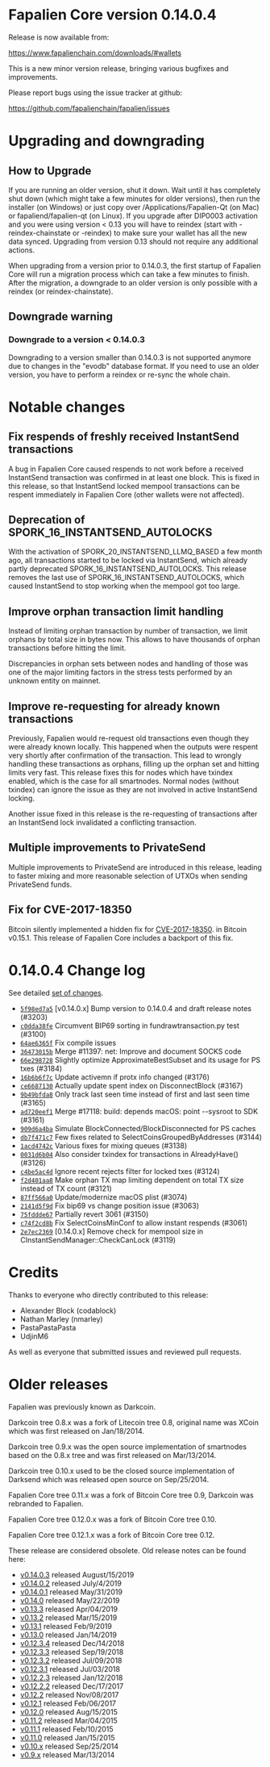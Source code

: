 Fapalien Core version 0.14.0.4
==========================

Release is now available from:

  <https://www.fapalienchain.com/downloads/#wallets>

This is a new minor version release, bringing various bugfixes and improvements.

Please report bugs using the issue tracker at github:

  <https://github.com/fapalienchain/fapalien/issues>


Upgrading and downgrading
=========================

How to Upgrade
--------------

If you are running an older version, shut it down. Wait until it has completely
shut down (which might take a few minutes for older versions), then run the
installer (on Windows) or just copy over /Applications/Fapalien-Qt (on Mac) or
fapaliend/fapalien-qt (on Linux). If you upgrade after DIP0003 activation and you were
using version < 0.13 you will have to reindex (start with -reindex-chainstate
or -reindex) to make sure your wallet has all the new data synced. Upgrading from
version 0.13 should not require any additional actions.

When upgrading from a version prior to 0.14.0.3, the
first startup of Fapalien Core will run a migration process which can take a few minutes
to finish. After the migration, a downgrade to an older version is only possible with
a reindex (or reindex-chainstate).

Downgrade warning
-----------------

### Downgrade to a version < 0.14.0.3

Downgrading to a version smaller than 0.14.0.3 is not supported anymore due to changes
in the "evodb" database format. If you need to use an older version, you have to perform
a reindex or re-sync the whole chain.

Notable changes
===============

Fix respends of freshly received InstantSend transactions
---------------------------------------------------------

A bug in Fapalien Core caused respends to not work before a received InstantSend transaction was confirmed in at least
one block. This is fixed in this release, so that InstantSend locked mempool transactions can be
respent immediately in Fapalien Core (other wallets were not affected).

Deprecation of SPORK_16_INSTANTSEND_AUTOLOCKS
---------------------------------------------

With the activation of SPORK_20_INSTANTSEND_LLMQ_BASED a few month ago, all transactions started to be locked via
InstantSend, which already partly deprecated SPORK_16_INSTANTSEND_AUTOLOCKS. This release removes the last use
of SPORK_16_INSTANTSEND_AUTOLOCKS, which caused InstantSend to stop working when the mempool got too large.

Improve orphan transaction limit handling
-----------------------------------------

Instead of limiting orphan transaction by number of transaction, we limit orphans by total size in bytes
now. This allows to have thousands of orphan transactions before hitting the limit.

Discrepancies in orphan sets between nodes and handling of those was one of the major limiting factors in
the stress tests performed by an unknown entity on mainnet.

Improve re-requesting for already known transactions
----------------------------------------------------

Previously, Fapalien would re-request old transactions even though they were already known locally. This
happened when the outputs were respent very shortly after confirmation of the transaction. This lead to
wrongly handling these transactions as orphans, filling up the orphan set and hitting limits very fast.
This release fixes this for nodes which have txindex enabled, which is the case for all smartnodes. Normal
nodes (without txindex) can ignore the issue as they are not involved in active InstantSend locking.

Another issue fixed in this release is the re-requesting of transactions after an InstantSend lock invalidated
a conflicting transaction.

Multiple improvements to PrivateSend
------------------------------------

Multiple improvements to PrivateSend are introduced in this release, leading to faster mixing and more
reasonable selection of UTXOs when sending PrivateSend funds.

Fix for CVE-2017-18350
----------------------

Bitcoin silently implemented a hidden fix for [CVE-2017-18350](https://lists.linuxfoundation.org/pipermail/bitcoin-dev/2019-November/017453.html).
in Bitcoin v0.15.1. This release of Fapalien Core includes a backport of this fix.


0.14.0.4 Change log
===================

See detailed [set of changes](https://github.com/fapalienchain/fapalien/compare/v0.14.0.3...fapalien:v0.14.0.4).

- [`5f98ed7a5`](https://github.com/fapalienchain/fapalien/commit/5f98ed7a5) [v0.14.0.x] Bump version to 0.14.0.4 and draft release notes (#3203)
- [`c0dda38fe`](https://github.com/fapalienchain/fapalien/commit/c0dda38fe) Circumvent BIP69 sorting in fundrawtransaction.py test (#3100)
- [`64ae6365f`](https://github.com/fapalienchain/fapalien/commit/64ae6365f) Fix compile issues
- [`36473015b`](https://github.com/fapalienchain/fapalien/commit/36473015b) Merge #11397: net: Improve and document SOCKS code
- [`66e298728`](https://github.com/fapalienchain/fapalien/commit/66e298728) Slightly optimize ApproximateBestSubset and its usage for PS txes (#3184)
- [`16b6b6f7c`](https://github.com/fapalienchain/fapalien/commit/16b6b6f7c) Update activemn if protx info changed (#3176)
- [`ce6687130`](https://github.com/fapalienchain/fapalien/commit/ce6687130) Actually update spent index on DisconnectBlock (#3167)
- [`9b49bfda8`](https://github.com/fapalienchain/fapalien/commit/9b49bfda8) Only track last seen time instead of first and last seen time (#3165)
- [`ad720eef1`](https://github.com/fapalienchain/fapalien/commit/ad720eef1) Merge #17118: build: depends macOS: point --sysroot to SDK (#3161)
- [`909d6a4ba`](https://github.com/fapalienchain/fapalien/commit/909d6a4ba) Simulate BlockConnected/BlockDisconnected for PS caches
- [`db7f471c7`](https://github.com/fapalienchain/fapalien/commit/db7f471c7) Few fixes related to SelectCoinsGroupedByAddresses (#3144)
- [`1acd4742c`](https://github.com/fapalienchain/fapalien/commit/1acd4742c) Various fixes for mixing queues (#3138)
- [`0031d6b04`](https://github.com/fapalienchain/fapalien/commit/0031d6b04) Also consider txindex for transactions in AlreadyHave() (#3126)
- [`c4be5ac4d`](https://github.com/fapalienchain/fapalien/commit/c4be5ac4d) Ignore recent rejects filter for locked txes (#3124)
- [`f2d401aa8`](https://github.com/fapalienchain/fapalien/commit/f2d401aa8) Make orphan TX map limiting dependent on total TX size instead of TX count (#3121)
- [`87ff566a0`](https://github.com/fapalienchain/fapalien/commit/87ff566a0) Update/modernize macOS plist (#3074)
- [`2141d5f9d`](https://github.com/fapalienchain/fapalien/commit/2141d5f9d) Fix bip69 vs change position issue (#3063)
- [`75fddde67`](https://github.com/fapalienchain/fapalien/commit/75fddde67) Partially revert 3061 (#3150)
- [`c74f2cd8b`](https://github.com/fapalienchain/fapalien/commit/c74f2cd8b) Fix SelectCoinsMinConf to allow instant respends (#3061)
- [`2e7ec2369`](https://github.com/fapalienchain/fapalien/commit/2e7ec2369) [0.14.0.x] Remove check for mempool size in CInstantSendManager::CheckCanLock (#3119)

Credits
=======

Thanks to everyone who directly contributed to this release:

- Alexander Block (codablock)
- Nathan Marley (nmarley)
- PastaPastaPasta
- UdjinM6

As well as everyone that submitted issues and reviewed pull requests.

Older releases
==============

Fapalien was previously known as Darkcoin.

Darkcoin tree 0.8.x was a fork of Litecoin tree 0.8, original name was XCoin
which was first released on Jan/18/2014.

Darkcoin tree 0.9.x was the open source implementation of smartnodes based on
the 0.8.x tree and was first released on Mar/13/2014.

Darkcoin tree 0.10.x used to be the closed source implementation of Darksend
which was released open source on Sep/25/2014.

Fapalien Core tree 0.11.x was a fork of Bitcoin Core tree 0.9,
Darkcoin was rebranded to Fapalien.

Fapalien Core tree 0.12.0.x was a fork of Bitcoin Core tree 0.10.

Fapalien Core tree 0.12.1.x was a fork of Bitcoin Core tree 0.12.

These release are considered obsolete. Old release notes can be found here:

- [v0.14.0.3](https://github.com/fapalienchain/fapalien/blob/master/doc/release-notes/fapalien/release-notes-0.14.0.3.md) released August/15/2019
- [v0.14.0.2](https://github.com/fapalienchain/fapalien/blob/master/doc/release-notes/fapalien/release-notes-0.14.0.2.md) released July/4/2019
- [v0.14.0.1](https://github.com/fapalienchain/fapalien/blob/master/doc/release-notes/fapalien/release-notes-0.14.0.1.md) released May/31/2019
- [v0.14.0](https://github.com/fapalienchain/fapalien/blob/master/doc/release-notes/fapalien/release-notes-0.14.0.md) released May/22/2019
- [v0.13.3](https://github.com/fapalienchain/fapalien/blob/master/doc/release-notes/fapalien/release-notes-0.13.3.md) released Apr/04/2019
- [v0.13.2](https://github.com/fapalienchain/fapalien/blob/master/doc/release-notes/fapalien/release-notes-0.13.2.md) released Mar/15/2019
- [v0.13.1](https://github.com/fapalienchain/fapalien/blob/master/doc/release-notes/fapalien/release-notes-0.13.1.md) released Feb/9/2019
- [v0.13.0](https://github.com/fapalienchain/fapalien/blob/master/doc/release-notes/fapalien/release-notes-0.13.0.md) released Jan/14/2019
- [v0.12.3.4](https://github.com/fapalienchain/fapalien/blob/master/doc/release-notes/fapalien/release-notes-0.12.3.4.md) released Dec/14/2018
- [v0.12.3.3](https://github.com/fapalienchain/fapalien/blob/master/doc/release-notes/fapalien/release-notes-0.12.3.3.md) released Sep/19/2018
- [v0.12.3.2](https://github.com/fapalienchain/fapalien/blob/master/doc/release-notes/fapalien/release-notes-0.12.3.2.md) released Jul/09/2018
- [v0.12.3.1](https://github.com/fapalienchain/fapalien/blob/master/doc/release-notes/fapalien/release-notes-0.12.3.1.md) released Jul/03/2018
- [v0.12.2.3](https://github.com/fapalienchain/fapalien/blob/master/doc/release-notes/fapalien/release-notes-0.12.2.3.md) released Jan/12/2018
- [v0.12.2.2](https://github.com/fapalienchain/fapalien/blob/master/doc/release-notes/fapalien/release-notes-0.12.2.2.md) released Dec/17/2017
- [v0.12.2](https://github.com/fapalienchain/fapalien/blob/master/doc/release-notes/fapalien/release-notes-0.12.2.md) released Nov/08/2017
- [v0.12.1](https://github.com/fapalienchain/fapalien/blob/master/doc/release-notes/fapalien/release-notes-0.12.1.md) released Feb/06/2017
- [v0.12.0](https://github.com/fapalienchain/fapalien/blob/master/doc/release-notes/fapalien/release-notes-0.12.0.md) released Aug/15/2015
- [v0.11.2](https://github.com/fapalienchain/fapalien/blob/master/doc/release-notes/fapalien/release-notes-0.11.2.md) released Mar/04/2015
- [v0.11.1](https://github.com/fapalienchain/fapalien/blob/master/doc/release-notes/fapalien/release-notes-0.11.1.md) released Feb/10/2015
- [v0.11.0](https://github.com/fapalienchain/fapalien/blob/master/doc/release-notes/fapalien/release-notes-0.11.0.md) released Jan/15/2015
- [v0.10.x](https://github.com/fapalienchain/fapalien/blob/master/doc/release-notes/fapalien/release-notes-0.10.0.md) released Sep/25/2014
- [v0.9.x](https://github.com/fapalienchain/fapalien/blob/master/doc/release-notes/fapalien/release-notes-0.9.0.md) released Mar/13/2014


